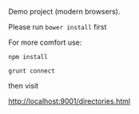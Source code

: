 Demo project (modern browsers).

Please run `bower install` first

 For more comfort use:

 `npm install`

 `grunt connect`

 then visit

 [http://localhost:9001/directories.html](http://localhost:9001/index.html)